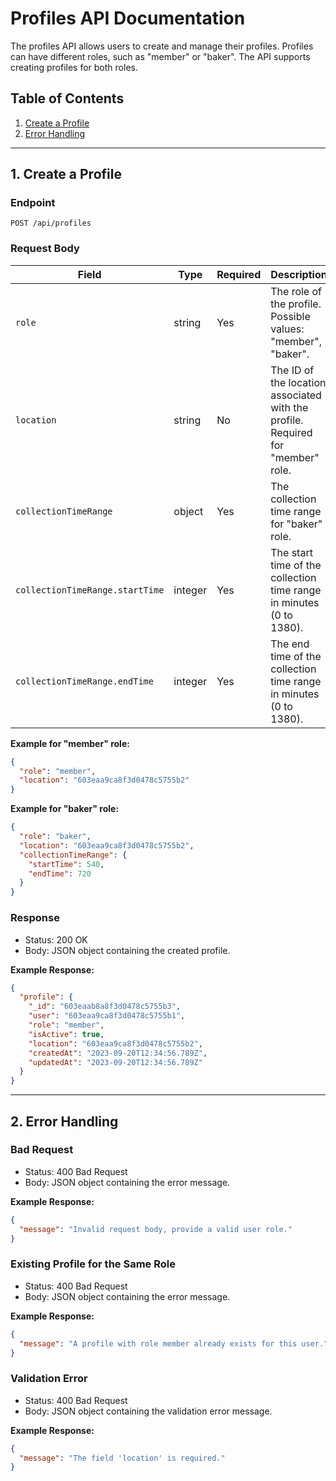 # Profiles API Documentation

The profiles API allows users to create and manage their profiles. Profiles can have different roles, such as "member" or "baker". The API supports creating profiles for both roles.

## Table of Contents
1. [Create a Profile](#create-a-profile)
2. [Error Handling](#error-handling)

---

## 1. Create a Profile

### Endpoint

```
POST /api/profiles
```

### Request Body

| Field                           | Type    | Required | Description                                                                     |
| ------------------------------- | ------- | -------- | ------------------------------------------------------------------------------- |
| `role`                          | string  | Yes      | The role of the profile. Possible values: "member", "baker".                    |
| `location`                      | string  | No       | The ID of the location associated with the profile. Required for "member" role. |
| `collectionTimeRange`           | object  | Yes      | The collection time range for "baker" role.                                     |
| `collectionTimeRange.startTime` | integer | Yes      | The start time of the collection time range in minutes (0 to 1380).             |
| `collectionTimeRange.endTime`   | integer | Yes      | The end time of the collection time range in minutes (0 to 1380).               |

**Example for "member" role:**

```json
{
  "role": "member",
  "location": "603eaa9ca8f3d0478c5755b2"
}
```

**Example for "baker" role:**

```json
{
  "role": "baker",
  "location": "603eaa9ca8f3d0478c5755b2",
  "collectionTimeRange": {
    "startTime": 540,
    "endTime": 720
  }
}
```

### Response

- Status: 200 OK
- Body: JSON object containing the created profile.

**Example Response:**

```json
{
  "profile": {
    "_id": "603eaab8a8f3d0478c5755b3",
    "user": "603eaa9ca8f3d0478c5755b1",
    "role": "member",
    "isActive": true,
    "location": "603eaa9ca8f3d0478c5755b2",
    "createdAt": "2023-09-20T12:34:56.789Z",
    "updatedAt": "2023-09-20T12:34:56.789Z"
  }
}
```

---

## 2. Error Handling

### Bad Request

- Status: 400 Bad Request
- Body: JSON object containing the error message.

**Example Response:**

```json
{
  "message": "Invalid request body, provide a valid user role."
}
```

### Existing Profile for the Same Role

- Status: 400 Bad Request
- Body: JSON object containing the error message.

**Example Response:**

```json
{
  "message": "A profile with role member already exists for this user."
}
```

### Validation Error

- Status: 400 Bad Request
- Body: JSON object containing the validation error message.

**Example Response:**

```json
{
  "message": "The field 'location' is required."
}
```
